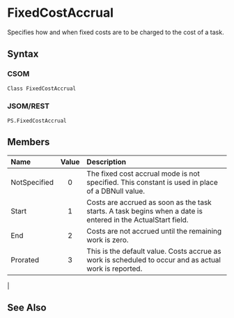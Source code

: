 [comment]: # (Name:FixedCostAccrual)
[comment]: # (Type:Enum)
[comment]: # (Status:Incomplete)
[comment]: # (GeneratedDate:2016-12-13 02:07:22Z)

# FixedCostAccrual

Specifies how and when fixed costs are to be charged to the cost of a task.



## Syntax

### CSOM

```C#
Class FixedCostAccrual 
```
### JSOM/REST

```
PS.FixedCostAccrual
```


## Members



|**Name**|**Value**|**Description**|
|:------ |:----: |:----- |
|NotSpecified|0| The fixed cost accrual mode is not specified. This constant is used in place of a DBNull value.|
|Start|1| Costs are accrued as soon as the task starts. A task begins when a date is entered in the ActualStart field.|
|End|2| Costs are not accrued until the remaining work is zero.|
|Prorated|3| This is the default value. Costs accrue as work is scheduled to occur and as actual work is reported.
|




## See Also
